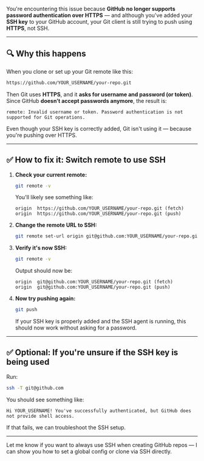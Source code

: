 You're encountering this issue because **GitHub no longer supports password authentication over HTTPS** — and although you've added your **SSH key** to your GitHub account, your Git client is still trying to push using **HTTPS**, not SSH.

---

## 🔍 Why this happens

When you clone or set up your Git remote like this:

```bash
https://github.com/YOUR_USERNAME/your-repo.git
```

Then Git uses **HTTPS**, and it **asks for username and password (or token)**. Since GitHub **doesn’t accept passwords anymore**, the result is:

```
remote: Invalid username or token. Password authentication is not supported for Git operations.
```

Even though your SSH key is correctly added, Git isn't using it — because you're pushing over HTTPS.

---

## ✅ How to fix it: Switch remote to use SSH

1. **Check your current remote:**

   ```bash
   git remote -v
   ```

   You'll likely see something like:

   ```
   origin  https://github.com/YOUR_USERNAME/your-repo.git (fetch)
   origin  https://github.com/YOUR_USERNAME/your-repo.git (push)
   ```

2. **Change the remote URL to SSH:**

   ```bash
   git remote set-url origin git@github.com:YOUR_USERNAME/your-repo.git
   ```

3. **Verify it's now SSH:**

   ```bash
   git remote -v
   ```

   Output should now be:

   ```
   origin  git@github.com:YOUR_USERNAME/your-repo.git (fetch)
   origin  git@github.com:YOUR_USERNAME/your-repo.git (push)
   ```

4. **Now try pushing again:**

   ```bash
   git push
   ```

   If your SSH key is properly added and the SSH agent is running, this should now work without asking for a password.

---

## ✅ Optional: If you're unsure if the SSH key is being used

Run:

```bash
ssh -T git@github.com
```

You should see something like:

```
Hi YOUR_USERNAME! You've successfully authenticated, but GitHub does not provide shell access.
```

If that fails, we can troubleshoot the SSH setup.

---

Let me know if you want to always use SSH when creating GitHub repos — I can show you how to set a global config or clone via SSH directly.
